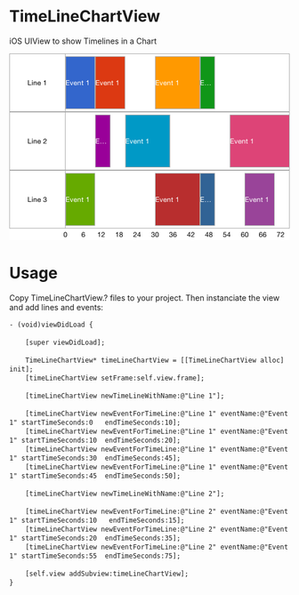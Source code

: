 TimeLineChartView
=================

iOS UIView to show Timelines in a Chart

![Alt text](/example.png?raw=true "TimeLineChartView")

# Usage

Copy TimeLineChartView.? files to your project.
Then instanciate the view and add lines and events:

```
- (void)viewDidLoad {

    [super viewDidLoad];

    TimeLineChartView* timeLineChartView = [[TimeLineChartView alloc] init];
    [timeLineChartView setFrame:self.view.frame];

    [timeLineChartView newTimeLineWithName:@"Line 1"];

    [timeLineChartView newEventForTimeLine:@"Line 1" eventName:@"Event 1" startTimeSeconds:0   endTimeSeconds:10];
    [timeLineChartView newEventForTimeLine:@"Line 1" eventName:@"Event 1" startTimeSeconds:10  endTimeSeconds:20];
    [timeLineChartView newEventForTimeLine:@"Line 1" eventName:@"Event 1" startTimeSeconds:30  endTimeSeconds:45];
    [timeLineChartView newEventForTimeLine:@"Line 1" eventName:@"Event 1" startTimeSeconds:45  endTimeSeconds:50];

    [timeLineChartView newTimeLineWithName:@"Line 2"];

    [timeLineChartView newEventForTimeLine:@"Line 2" eventName:@"Event 1" startTimeSeconds:10   endTimeSeconds:15];
    [timeLineChartView newEventForTimeLine:@"Line 2" eventName:@"Event 1" startTimeSeconds:20  endTimeSeconds:35];
    [timeLineChartView newEventForTimeLine:@"Line 2" eventName:@"Event 1" startTimeSeconds:55  endTimeSeconds:75];

    [self.view addSubview:timeLineChartView];
}
```